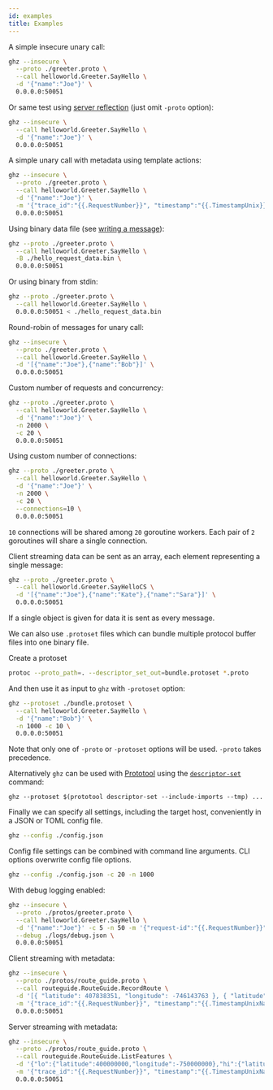 ```yaml
---
id: examples
title: Examples
---
```


A simple insecure unary call:

```sh
ghz --insecure \
  --proto ./greeter.proto \
  --call helloworld.Greeter.SayHello \
  -d '{"name":"Joe"}' \
  0.0.0.0:50051
```

Or same test using [server reflection](https://github.com/grpc/grpc/blob/master/doc/server-reflection.md) (just omit `-proto` option):

```sh
ghz --insecure \
  --call helloworld.Greeter.SayHello \
  -d '{"name":"Joe"}' \
  0.0.0.0:50051
```

A simple unary call with metadata using template actions:

```sh
ghz --insecure \
  --proto ./greeter.proto \
  --call helloworld.Greeter.SayHello \
  -d '{"name":"Joe"}' \
  -m '{"trace_id":"{{.RequestNumber}}", "timestamp":"{{.TimestampUnix}}"}' \
  0.0.0.0:50051
```

Using binary data file (see [writing a message](https://developers.google.com/protocol-buffers/docs/gotutorial#writing-a-message)):

```sh
ghz --proto ./greeter.proto \
  --call helloworld.Greeter.SayHello \
  -B ./hello_request_data.bin \
  0.0.0.0:50051
```

Or using binary from stdin:

```sh
ghz --proto ./greeter.proto \
  --call helloworld.Greeter.SayHello \
  0.0.0.0:50051 < ./hello_request_data.bin
```

Round-robin of messages for unary call:

```sh
ghz --insecure \
  --proto ./greeter.proto \
  --call helloworld.Greeter.SayHello \
  -d '[{"name":"Joe"},{"name":"Bob"}]' \
  0.0.0.0:50051
```

Custom number of requests and concurrency:

```sh
ghz --proto ./greeter.proto \
  --call helloworld.Greeter.SayHello \
  -d '{"name":"Joe"}' \
  -n 2000 \
  -c 20 \
  0.0.0.0:50051
```

Using custom number of connections:

```sh
ghz --proto ./greeter.proto \
  --call helloworld.Greeter.SayHello \
  -d '{"name":"Joe"}' \
  -n 2000 \
  -c 20 \
  --connections=10 \
  0.0.0.0:50051
```

`10` connections will be shared among `20` goroutine workers. Each pair of `2` goroutines will share a single connection.

Client streaming data can be sent as an array, each element representing a single message:

```sh
ghz --proto ./greeter.proto \
  --call helloworld.Greeter.SayHelloCS \
  -d '[{"name":"Joe"},{"name":"Kate"},{"name":"Sara"}]' \
  0.0.0.0:50051
```

If a single object is given for data it is sent as every message.

We can also use `.protoset` files which can bundle multiple protocol buffer files into one binary file.

Create a protoset

```sh
protoc --proto_path=. --descriptor_set_out=bundle.protoset *.proto
```

And then use it as input to `ghz` with `-protoset` option:

```sh
ghz --protoset ./bundle.protoset \
  --call helloworld.Greeter.SayHello \
  -d '{"name":"Bob"}' \
  -n 1000 -c 10 \
  0.0.0.0:50051
```

Note that only one of `-proto` or `-protoset` options will be used. `-proto` takes precedence.

Alternatively `ghz` can be used with [Prototool](https://github.com/uber/prototool) using the [`descriptor-set`](https://github.com/uber/prototool/tree/dev/docs#prototool-descriptor-set) command:

```
ghz --protoset $(prototool descriptor-set --include-imports --tmp) ...
```

Finally we can specify all settings, including the target host, conveniently in a JSON or TOML config file.

```sh
ghz --config ./config.json
```

Config file settings can be combined with command line arguments. CLI options overwrite config file options.

```sh
ghz --config ./config.json -c 20 -n 1000
```

With debug logging enabled:

```sh
ghz --insecure \
  --proto ./protos/greeter.proto \
  --call helloworld.Greeter.SayHello \
  -d '{"name":"Joe"}' -c 5 -n 50 -m '{"request-id":"{{.RequestNumber}}", "timestamp":"{{.TimestampUnix}}"}' \
  --debug ./logs/debug.json \
  0.0.0.0:50051
```

Client streaming with metadata:

```sh
ghz --insecure \
  --proto ./protos/route_guide.proto \
  --call routeguide.RouteGuide.RecordRoute \
  -d '[{ "latitude": 407838351, "longitude": -746143763 }, { "latitude": 419999544, "longitude": -740371136 }, { "latitude": 419611318, "longitude": -746524769 }, { "latitude": 412144655, "longitude": -743949739 }]' \
  -m '{"trace_id":"{{.RequestNumber}}", "timestamp":"{{.TimestampUnixNano}}"}' \
  0.0.0.0:50051
```

Server streaming with metadata:

```sh
ghz --insecure \
  --proto ./protos/route_guide.proto \
  --call routeguide.RouteGuide.ListFeatures \
  -d '{"lo":{"latitude":400000000,"longitude":-750000000},"hi":{"latitude":420000000,"longitude":-730000000}}' \
  -m '{"trace_id":"{{.RequestNumber}}", "timestamp":"{{.TimestampUnixNano}}"}' \
  0.0.0.0:50051
```